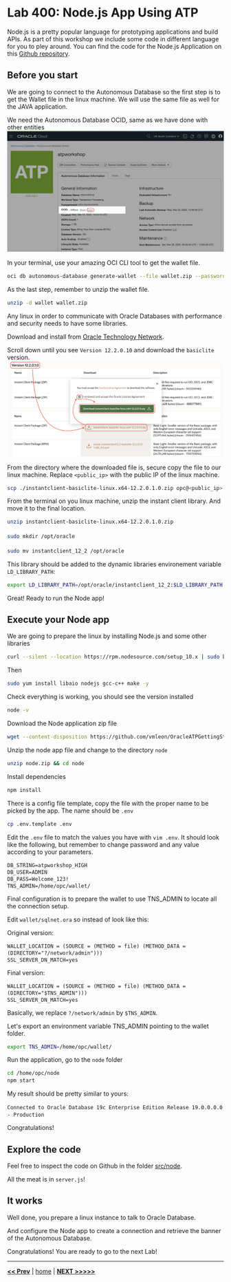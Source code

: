 # Lab 400: Node.js App Using ATP

Node.js is a pretty popular language for prototyping applications and build APIs. As part of this workshop we include some code in different language for you to pley around. You can find the code for the Node.js Application on this [Github repository](https://github.com/vmleon/OracleATPGettingStarted/tree/master/src/node).

## Before you start

We are going to connect to the Autonomous Database so the first step is to get the Wallet file in the linux machine. We will use the same file as well for the JAVA application.

We need the Autonomous Database OCID, same as we have done with other entities
![ATP OCID](../images/atp_ocid.png)

In your terminal, use your amazing OCI CLI tool to get the wallet file.

```bash
oci db autonomous-database generate-wallet --file wallet.zip --password WelcomeATP123! --autonomous-database-id <atp_ocid>
```

As the last step, remember to unzip the wallet file.

```bash
unzip -d wallet wallet.zip
```

Any linux in order to communicate with Oracle Databases with performance and security needs to have some libraries.

Download and install from [Oracle Technology Network](https://www.oracle.com/technetwork/topics/linuxx86-64soft-092277.html).

Scroll down until you see `Version 12.2.0.10` and download the `basiclite` version.
![Instant Client](../images/instantclient.png)

From the directory where the downloaded file is, secure copy the file to our linux machine. Replace `<public_ip>` with the public IP of the linux machine.

```bash
scp ./instantclient-basiclite-linux.x64-12.2.0.1.0.zip opc@<public_ip>:/home/opc
```

From the terminal on you linux machine, unzip the instant client library. And move it to the final location.

```bash
unzip instantclient-basiclite-linux.x64-12.2.0.1.0.zip

sudo mkdir /opt/oracle

sudo mv instantclient_12_2 /opt/oracle
```

This library should be added to the dynamic libraries environement variable `LD_LIBRARY_PATH`:

```bash
export LD_LIBRARY_PATH=/opt/oracle/instantclient_12_2:$LD_LIBRARY_PATH
```

Great! Ready to run the Node app!

## Execute your Node app

We are going to prepare the linux by installing Node.js and some other libraries

```bash
curl --silent --location https://rpm.nodesource.com/setup_10.x | sudo bash -
```

Then

```bash
sudo yum install libaio nodejs gcc-c++ make -y
```

Check everything is working, you should see the version installed

```bash
node -v
```

Download the Node application zip file

```bash
wget --content-disposition https://github.com/vmleon/OracleATPGettingStarted/blob/master/store/node.zip?raw=true
```

Unzip the node app file and change to the directory `node`

```bash
unzip node.zip && cd node
```

Install dependencies

```bash
npm install
```

There is a config file template, copy the file with the proper name to be picked by the app. The name should be `.env`

```bash
cp .env.template .env
```

Edit the `.env` file to match the values you have with `vim .env`. It should look like the following, but remember to change password and any value according to your parameters.

```env
DB_STRING=atpworkshop_HIGH
DB_USER=ADMIN
DB_PASS=Welcome_123!
TNS_ADMIN=/home/opc/wallet/
```

Final configuration is to prepare the wallet to use TNS_ADMIN to locate all the connection setup.

Edit `wallet/sqlnet.ora` so instead of look like this:

Original version:

```
WALLET_LOCATION = (SOURCE = (METHOD = file) (METHOD_DATA = (DIRECTORY="?/network/admin")))
SSL_SERVER_DN_MATCH=yes
```

Final version:

```
WALLET_LOCATION = (SOURCE = (METHOD = file) (METHOD_DATA = (DIRECTORY="$TNS_ADMIN")))
SSL_SERVER_DN_MATCH=yes
```

Basically, we replace `?/network/admin` by `$TNS_ADMIN`.

Let's export an environment variable TNS_ADMIN pointing to the wallet folder.

```bash
export TNS_ADMIN=/home/opc/wallet/
```

Run the application, go to the `node` folder

```bash
cd /home/opc/node
npm start
```

My result should be pretty similar to yours:

`Connected to Oracle Database 19c Enterprise Edition Release 19.0.0.0.0 - Production`

Congratulations!

## Explore the code

Feel free to inspect the code on Github in the folder [src/node](https://github.com/vmleon/OracleATPGettingStarted/tree/master/src/node).

All the meat is in `server.js`!

## It works

Well done, you prepare a linux instance to talk to Oracle Database.

And configure the Node app to create a connection and retrieve the banner of the Autonomous Database.

Congratulations! You are ready to go to the next Lab!

---

[**<< Prev**](../lab300/README.md) | [home](../README.md) | [**NEXT >>>>>**](../lab500/README.md)

